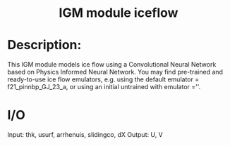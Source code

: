 ### <h1 align="center" id="title">IGM module iceflow </h1>

# Description:

This IGM module models ice flow using a Convolutional Neural Network based on 
Physics Informed Neural Network. You may find pre-trained and ready-to-use ice 
flow emulators, e.g. using the default emulator = f21_pinnbp_GJ_23_a, or using 
an initial untrained with emulator =''.

# I/O

Input: thk, usurf, arrhenuis, slidingco, dX
Output: U, V

